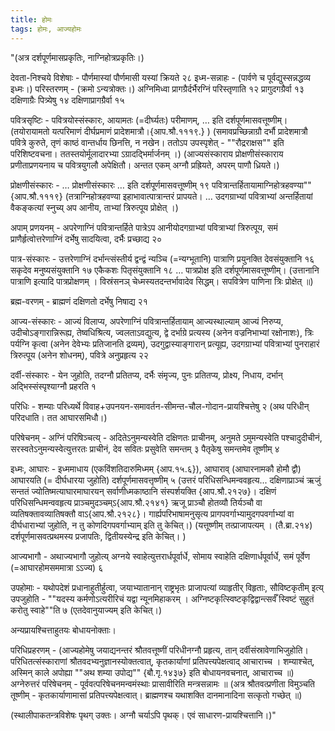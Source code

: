 ```yaml
---
title: होमः
tags: होमः, आज्यहोमः
---
```


"(अत्र दर्शपूर्णमासप्रकृतिः, नाग्निहोत्रप्रकृतिः।)

देवता-निश्चये विशेषाः - पौर्णमास्यां पौर्णमासी यस्यां क्रियते २८
इध्म-सन्नाहः - (पार्वणे च पूर्वद्युस्सन्नद्धव्य इध्मः।)
परिस्तरणम् - (क्रमो ऽन्यत्रोक्तः।) अग्निमिध्वा प्रागग्रैर्दर्भैरग्निं परिस्तृणाति १२
प्रागुदगग्रैर्वा १३ दक्षिणाग्रैः पित्र्येषु १४ दक्षिणाप्रागग्रैर्वा १५

पवित्रसृष्टिः - पवित्रयोस्संस्कारः, आयामतः (=दीर्घ्यतः) परीमाणम्, … इति दर्शपूर्णमासवत्तूष्णीम्। (तयोरायामतो यत्परिमाणं दीर्घप्रमाणं प्रादेशमात्रौ।{आप.श्रौ.१११९.} ) (समावप्रच्छिन्नाग्रौ दर्भौ प्रादेशमात्रौ पवित्रे कुरुते, तृणं काष्ठं वान्तर्धाय छिनत्ति, न नखेन। ततोऽप उपस्पृशेत् - ""रौद्रराक्षस"" इति परिशिष्टवचना। ततस्तयोर्मूलादारभ्या ऽग्रादद्भिर्मार्जनम् ।) (आज्यसंस्काराय प्रोक्षणीसंस्काराय प्रणीताप्रणयनाय च पवित्रयुगलौ अपेक्षितौ। अन्तत एकम् अग्नौ प्रह्रियते, अपरम् पाणौ ध्रियते।)

प्रोक्षणीसंस्कारः - … प्रोक्षणीसंस्कारः … इति दर्शपूर्णमासवत्तूष्णीम् १९ पवित्रान्तर्हितायामाग्निहोत्रहवण्या""{आप.श्रौ.१११९} (तत्राग्निहोत्रहवण्या इहाभावात्पात्रान्तरं प्रापयते। … उदगग्राभ्यां पवित्राभ्यां अन्तर्हितायां वैकङ्कत्यां स्नुच्य् अप आनीय, ताभ्यां त्रिरुत्पूय प्रोक्षेत् ।)

अपाम् प्रणयनम् - अपरेणाग्निं पवित्रान्तर्हिते पात्रेऽप आनीयोदगग्राभ्यां पवित्राभ्यां त्रिरुत्पूय, समं प्राणैर्हृत्वोत्तरेणाग्निं दर्भेषु सादयित्वा, दर्भैः प्रच्छाद्य २०

पात्र-संस्कारः - उत्तरेणाग्निं दर्भान्त्संस्तीर्य द्वन्द्वं न्यञ्चि (=न्यग्भूतानि) पात्राणि प्रयुनक्ति देवसंयुक्तानि १६ सकृदेव मनुष्यसंयुक्तानि १७ एकैकशः पितृसंयुक्तानि १८ … पात्रप्रोक्ष इति दर्शपूर्णमासवत्तूष्णीम्। (उत्तानानि पात्राणि इत्यादि पात्रप्रोक्षणम् । विस्रंसनञ् चेध्मस्यतदन्तर्भावादेव सिद्धम्। सपवित्रेण पाणिना त्रिः प्रोक्षेत् ॥)

ब्रह्म-वरणम् - ब्राह्मणं दक्षिणतो दर्भेषु निषाद्य २१

आज्य-संस्कारः - आज्यं विलाप्य, अपरेणाग्निं पवित्रान्तर्हितायाम् आज्यस्थाल्याम् आज्यं निरुप्य, उदीचोऽङ्गारान्निरूह्य, तेष्वधिश्रित्य, ज्वलताऽवद्युत्य, द्वे दर्भाग्रे प्रत्यस्य (अनेन वज्रनिभाभ्यां रक्षोनाशः), त्रिः पर्यग्नि कृत्वा (अनेन देवेभ्यः प्रतिजानति द्रव्यम्), उदगुद्वास्याङ्गारान् प्रत्यूह्य, उदगग्राभ्यां पवित्राभ्यां पुनराहारं त्रिरुत्पूय (अनेन शोधनम्), पवित्रे अनुप्रहृत्य २२

दर्वी-संस्कारः - येन जुहोति, तदग्नौ प्रतितप्य, दर्भैः संमृज्य, पुनः प्रतितप्य, प्रोक्ष्य, निधाय, दर्भान् अद्भिस्संस्पृश्याग्नौ प्रहरति १

परिधिः - शम्याः परिध्यर्थे विवाह+उपनयन-समावर्तन-सीमन्त-चौल-गोदान-प्रायश्चित्तेषु २ (अथ परिधीन् परिदधाति। तत आघारसमिधौ।)

परिषेचनम् - अग्निं परिषिञ्चत्य् - अदितेऽनुमन्यस्वेति दक्षिणतः प्राचीनम्, अनुमते ऽमुमन्यस्वेति पश्चादुदीचीनं, सरस्वतेऽनुमन्यस्वेत्युत्तरतः प्राचीनं, देव सवितः प्रसुवेति समन्तम् ३ पैतृकेषु समन्तमेव तूष्णीम् ४

इध्मः, आघारः - इध्ममाधाय (एकविंशतिदारुमिध्मम् {आप.१५.६}), आघाराव् (आघारनामकौ होमौ द्वौ) आघारयति (= दीर्घधारया जुहोति) दर्शपूर्णमासवत्तृष्णीम् ५ (उत्तरं परिधिसन्धिमन्ववहृत्य... दक्षिणाप्राञ्चं ऋजुं सन्ततं ज्योतिष्मत्याघारमाघारयन् सर्वाणीध्मकाष्ठानि संस्पर्शयक्ति {आप.श्रौ.२१२७}। दक्षिणं परिधिसन्धिमन्ववहृत्य प्राञ्चमुदञ्चम्ऽ{आप.श्रौ.२१४१} ऋजू प्राञ्चौ होतव्यौ तिर्यञ्चौ वा व्यतिषक्तावव्यातिषक्तौ वाऽ{आप.श्रौ.२१२८}। गार्ह्यपरिभाषामनुसृत्य प्रागपवर्गाभ्यामुदगपवर्गाभ्यां वा दीर्घधाराभ्यां जुहोति, न तु कोणदिगपवर्गाभ्याम् इति तु केचित्।) (यत्तूष्णीम् तत्प्राजापत्यम् । (तै.ब्रा.२१४) दर्शपूर्णमासवत्प्रथमस्य प्रजापतिः, द्वितीयस्येन्द्र इति केचित्। )

आज्यभागौ - अथाज्यभागौ जुहोत्य् अग्नये स्वाहेत्युत्तरार्धपूर्वार्धे, सोमाय स्वाहेति दक्षिणार्धपूर्वार्धे, समं पूर्वेण (=आघारहोमसममात्रा ऽऽज्य) ६

उपहोमाः - यथोपदेशं प्रधानाहुतीर्हुत्वा, जयाभ्यातानान् राष्ट्रभृतः प्राजापत्यां व्याहृतीर् विहृताः, सौविष्टकृतीम् इत्य् उपजुहोति - ""यदस्य कर्मणोऽत्यरीरिचं यद्वा न्यूनमिहाकरम् । अग्निष्टकृत्स्विष्टकृद्विद्वान्त्सर्वँ स्विष्टं सुहुतं करोतु स्वाहे""ति ७ (एतदेवानुयाज्यम् इति केचित्।)

अन्यप्रायश्चित्ताहुतयः बोधायनोक्ताः।

परिधिप्रहरणम् - (आज्यहोमेषु जयाद्यनन्तरं श्रौतवत्तूष्णीं परिधीनग्नौ प्रहृत्य, तान् दर्वीसंस्रावेणाभिजुहोति। परिधितत्संस्काराणां श्रौतवदभ्यनुज्ञानस्योक्तत्वात्, कृतकार्याणां प्रतिपत्त्यपेक्षत्वाद् आचाराच्च । शम्याश्चेत्, अस्मिन् काले अपोह्या ""अथ शम्या उपोद्य""
{बौ.गृ.१४३७} इति बोधायनवचनात्, आचाराच्च ॥)
अग्नेरुत्तरं परिषेचनम् - पूर्ववत्परिषेचनमन्वमंस्थाः प्रासावीरिति मन्त्रसन्नामः ॥ (अत्र श्रौतवत्प्रणीता विमुञ्चति तूष्णीम् - कृतकार्याणामासां प्रतिपत्त्यपेक्षत्वात्। ब्राह्मणश्च यथाशक्ति दानमानादिना सत्कृतो गच्छेत् ॥)

(स्थालीपाकतन्त्रविशेषः पृथग् उक्तः। अग्नौ चर्याऽपि पृथक्। एवं साधारण-प्रायश्चित्तानि।)"
